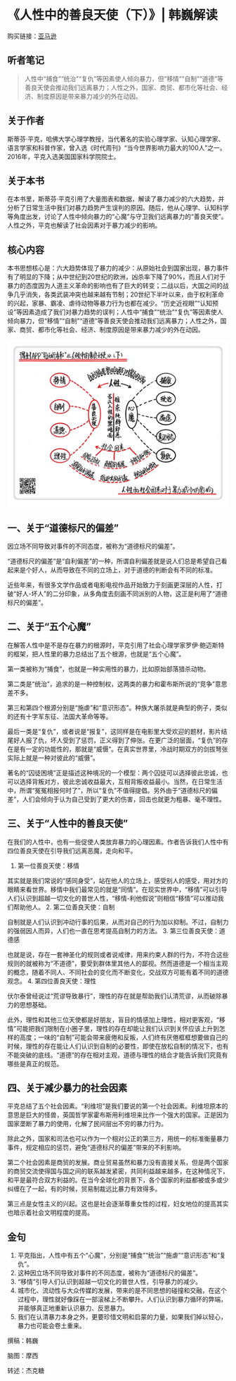 《人性中的善良天使（下）》| 韩巍解读
==========================================

购买链接：[亚马逊](https://www.amazon.cn/图书/dp/B00PI5VE6Q/ref=sr_1_1?ie=UTF8&qid=1507554115&sr=8-1&keywords=人性中的善良天使)

听者笔记
------------------------------------------

> 人性中“捕食”“统治”“复仇”等因素使人倾向暴力，但“移情”“自制”“道德”等善良天使会推动我们远离暴力；人性之外，国家、商贸、都市化等社会、经济、制度原因是带来暴力减少的外在动因。

关于作者
------------------------------------------

斯蒂芬·平克，哈佛大学心理学教授，当代著名的实验心理学家、认知心理学家、语言学家和科普作家，曾入选《时代周刊》“当今世界影响力最大的100人”之一。2016年，平克入选美国国家科学院院士。 

关于本书
------------------------------------------

在本书里，斯蒂芬·平克引用了大量图表和数据，解读了暴力减少的六大趋势，并分析了日常生活中我们对暴力趋势产生误判的原因。随后，他从心理学、认知科学等角度出发，讨论了人性中倾向暴力的“心魔”与守卫我们远离暴力的“善良天使”。人性之外，平克也解读了社会因素对于暴力减少的影响。 

核心内容
------------------------------------------

本书思想核心是：六大趋势体现了暴力的减少：从原始社会到国家出现，暴力事件有了明显的下降；从中世纪到20世纪的欧洲，凶杀率下降了90%，而且人们对于暴力的态度因为人道主义革命的影响也有了巨大的转变；二战以后，大国之间的战争几乎消失，各类武装冲突也越来越有节制；20世纪下半叶以来，由于权利革命的兴起，家暴、霸凌、虐待动物等暴力行为也都在减少。“历史近视眼”“认知预设”等因素造成了我们对暴力趋势的误判；人性中“捕食”“统治”“复仇”等因素使人倾向暴力，但“移情”“自制”“道德”等善良天使会推动我们远离暴力；人性之外，国家、商贸、都市化等社会、经济、制度原因是带来暴力减少的外在动因。 
 
![](the-better-angels-of-our-nature-2/001.JPG)

一、关于“道德标尺的偏差”
------------------------------------------

因立场不同导致对事件的不同态度，被称为“道德标尺的偏差”。

“道德标尺的偏差”是“自利偏差”的一种，所谓自利偏差就是说人们总是希望自己看起来是个好人，从而导致在不同的立场上，对于道德的判断会有不同的标准。

近些年来，有很多文学作品或者电影电视作品开始致力于刻画更深层的人性，打破“好人-坏人”的二分印象，从多角度去刻画不同派别的人物，这正是利用了“道德标尺的偏差”。

二、关于“五个心魔”
------------------------------------------

在解答人性中是不是存在暴力的根源时，平克引用了社会心理学家罗伊·鲍迈斯特的框架，把人性里的暴力总结出了五个根源，也就是“五个心魔”。

第一类被称为“捕食”，也就是一种实用性的暴力，比如原始部落猎杀动物。

第二类是“统治”，追求的是一种控制权，这两类的暴力和霍布斯所说的“竞争”意思差不多。

第三和第四个根源分别是“施虐”和“意识形态”。种族大屠杀就是典型的例子，类似的还有十字军东征、法国大革命等等。

最后一类是“复仇”，或者说是“报复”，这同样是在电影里大受欢迎的题材，影片结尾好人报了仇，坏人受到了惩罚，正义得到了伸张。在更广泛的层面，“复仇”的存在是有一定的功能性的，那就是“威慑”。在真实世界里，冷战时期双方的剑拔弩张实际上就是一种对彼此的“威慑”。

著名的“囚徒困境”正是描述这种境况的一个模型：两个囚徒可以选择彼此忠诚，也可以选择背叛对方，彼此忠诚收益最大，互相背叛收益最小。当然，在日常生活中，所谓“冤冤相报何时了”，所以“复仇”不值得提倡。另外由于“道德标尺的偏差”，人们会倾向于认为自己受到了更大的伤害，回击也就更为粗暴、毫不理性。

三、关于“人性中的善良天使”
------------------------------------------

在我们的人性中，也有一些促使人类放弃暴力的心理因素。作者告诉我们人性中有四位善良天使在引导我们远离恶魔，走向和平。

1. 第一位善良天使：移情

其实就是我们常说的“感同身受”，站在他人的立场上，感受别人的感受，用对方的眼睛来看世界。移情中我们最常见的就是“同情”。在现实世界中，“移情”可以引导人们认识到超越一切文化的普世人性，“移情-利他假说”则相信“移情”可以推动我们帮助他人。
2. 第二位善良天使：自制

自制就是人们认识到冲动行事的后果，从而对自己的行为加以抑制。不过，自制力的强弱因人而异，人们也一直在思考提高自制力的方法。
3. 第三位善良天使：道德感

也就是说，存在一套神圣化的规则或者说戒律，用来约束人群的行为，不符合这些规则的就被称为“不道德”，要受到群体里其他人的鄙视。然而道德是一个相当主观的概念，随着不同人、不同社会的变化而不断变化，交战双方可能有着不同的道德观念。
4. 第四位善良天使：理性

伏尔泰曾经说过“荒谬导致暴行”，理性的存在就是帮助我们认清荒谬，从而破除暴力的思想基础。

此外，理性和其他三位天使都是好朋友，盲目的情感加上理性，相对更客观，“移情”可能把我们限制在小圈子里，理性的存在却能让我们认识到关怀应该上升到怎样的高度；一味的“自制”可能会带来疲倦和反叛，人们终有厌倦框框想要做自己的时候，理性的存在能让人们认识到自制的必要性，即使在放松自制的情况下，也有不能突破的底线。“道德”的存在相对主观，道德与理性的结合才能告诉我们究竟有哪些是真正的规范。

四、关于减少暴力的社会因素
------------------------------------------

平克总结了五个社会因素。“利维坦”是我们要说的第一个社会因素。利维坦原本的意思是巨大的怪兽，英国哲学家霍布斯用利维坦来比作一个强大的国家。正是因为国家垄断了暴力的使用，化解了民间层出不穷的暴力行为。

除此之外，国家和司法也可以作为一个相对公正的第三方，用统一的标准衡量暴力事件，规定相应的惩罚，避免“道德标尺的偏差”带来的不利影响。

第二个社会因素是商贸的发展。商业贸易虽然和暴力没有直接关系，但是两个国家的商贸交流使得国与国之间的联系越发紧密，共同利益越来越多，在这种情况下，和平是最符合双方利益的。在当今全球化的背景下，各个国家的利益都被或多或少纠缠在了一起，有的时候，贸易制裁远比暴力有效得多。

第三点是女性主义的兴起。这也是社会逐渐尊重女性的过程，妇女地位的提高其实也暗示着社会文明程度的提高。

金句
------------------------------------------

1. 平克指出，人性中有五个“心魔”，分别是“捕食”“统治”“施虐”“意识形态”和“复仇”。
2. 这种因立场不同导致对事件的不同态度，被称为“道德标尺的偏差”。
3. “移情”引导人们认识到超越一切文化的普世人性，引导暴力的减少。
4. 城市化、流动性与大众传媒的发展，带来的是不同思想的碰撞和交融，在这个过程中，理性就好像踩在一部滚梯上不断攀升。人们认识到暴力循环的弊端，并能够真正地重新认识暴力、反思暴力。
5. 我们在认清暴力本身之外，更要珍惜文明和启蒙的力量，如果我们掉以轻心，暴力也可能会卷土重来。

撰稿：韩巍

脑图：摩西

转述：杰克糖